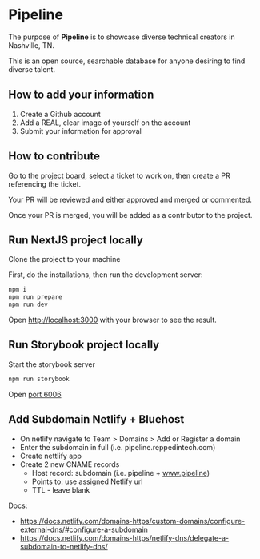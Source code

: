 # Pipeline

The purpose of **Pipeline** is to showcase diverse technical creators in Nashville, TN.

This is an open source, searchable database for anyone desiring to find diverse talent.

## How to add your information

1. Create a Github account
2. Add a REAL, clear image of yourself on the account
3. Submit your information for approval

## How to contribute
Go to the [project board](https://github.com/orgs/Repped-In-Tech/projects/2), select a ticket to work on, then create a PR referencing the ticket. 

Your PR will be reviewed and either approved and merged or commented.

Once your PR is merged, you will be added as a contributor to the project.

## Run NextJS project locally
Clone the project to your machine

First, do the installations, then run the development server:

```bash
npm i
npm run prepare
npm run dev
```

Open [http://localhost:3000](http://localhost:3000) with your browser to see the result.

## Run Storybook project locally

Start the storybook server

```bash
npm run storybook
```

Open [port 6006](http://localhost:6006/)

## Add Subdomain Netlify + Bluehost
- On netlify navigate to Team > Domains > Add or Register a domain
- Enter the subdomain in full (i.e. pipeline.reppedintech.com)
- Create nettlify app
- Create 2 new CNAME records
  - Host record: subdomain (i.e. pipeline + www.pipeline)
  - Points to: use assigned Netlify url
  - TTL - leave blank

Docs:
- https://docs.netlify.com/domains-https/custom-domains/configure-external-dns/#configure-a-subdomain
- https://docs.netlify.com/domains-https/netlify-dns/delegate-a-subdomain-to-netlify-dns/
